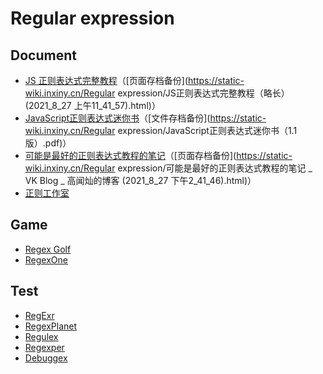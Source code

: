 # Regular expression

## Document

- [JS 正则表达式完整教程](https://juejin.cn/post/6844903487155732494)（[页面存档备份](https://static-wiki.inxiny.cn/Regular expression/JS正则表达式完整教程（略长） (2021_8_27 上午11_41_57).html)）
- [JavaScript正则表达式迷你书](https://rawcdn.githack.com/qdlaoyao/js-regex-mini-book/4b29437dd7b1061da530c5b1708cedd5607d13ca/JavaScript正则表达式迷你书（1.1版）.pdf)（[文件存档备份](https://static-wiki.inxiny.cn/Regular expression/JavaScript正则表达式迷你书（1.1版）.pdf)）
- [可能是最好的正则表达式教程的笔记](https://forrany.github.io/2018/08/15/2018-08-15-regular-expression/)（[页面存档备份](https://static-wiki.inxiny.cn/Regular expression/可能是最好的正则表达式教程的笔记 _ VK Blog _ 高闻灿的博客 (2021_8_27 下午2_41_46).html)）
- [正则工作室](http://www.regexlab.com/)

## Game

- [Regex Golf](https://alf.nu/RegexGolf)
- [RegexOne](https://regexone.com/)

## Test

- [RegExr](https://regexr.com/)
- [RegexPlanet](https://www.regexplanet.com/)
- [Regulex](https://jex.im/regulex)
- [Regexper](https://regexper.com/)
- [Debuggex](https://www.debuggex.com/)

